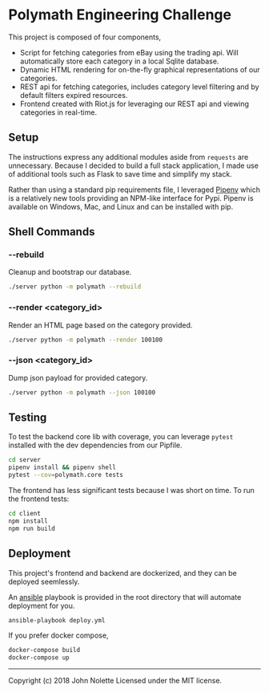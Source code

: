 # Polymath Engineering Challenge

This project is composed of four components,

- Script for fetching categories from eBay using the trading api. Will automatically store each category in a local Sqlite database.
- Dynamic HTML rendering for on-the-fly graphical representations of our categories.
- REST api for fetching categories, includes category level filtering and by default filters expired resources.
- Frontend created with Riot.js for leveraging our REST api and viewing categories in real-time.

## Setup

The instructions express any additional modules aside from `requests` are unnecessary. Because I decided to build a full stack application, I made use of additional tools such as Flask to save time and simplify my stack.

Rather than using a standard pip requirements file, I leveraged [Pipenv](https://docs.pipenv.org/) which is a relatively new tools providing an NPM-like interface for Pypi. Pipenv is available on Windows, Mac, and Linux and can be installed with pip.

## Shell Commands

### --rebuild

Cleanup and bootstrap our database.

```bash
./server python -m polymath --rebuild
```

### --render <category_id>

Render an HTML page based on the category provided.

```bash
./server python -m polymath --render 100100
```

### --json <category_id>

Dump json payload for provided category.

```bash
./server python -m polymath --json 100100
```

## Testing

To test the backend core lib with coverage, you can leverage `pytest` installed with the dev dependencies from our Pipfile.

```bash
cd server
pipenv install && pipenv shell
pytest --cov=polymath.core tests
```

The frontend has less significant tests because I was short on time. To run the frontend tests:

```bash
cd client
npm install
npm run build
```

## Deployment

This project's frontend and backend are dockerized, and they can be deployed seemlessly.

An [ansible](https://www.ansible.com/) playbook is provided in the root directory that will automate deployment for you.

```bash
ansible-playbook deploy.yml
```

If you prefer docker compose,

```bash
docker-compose build
docker-compose up
```

---

Copyright (c) 2018 John Nolette Licensed under the MIT license.
